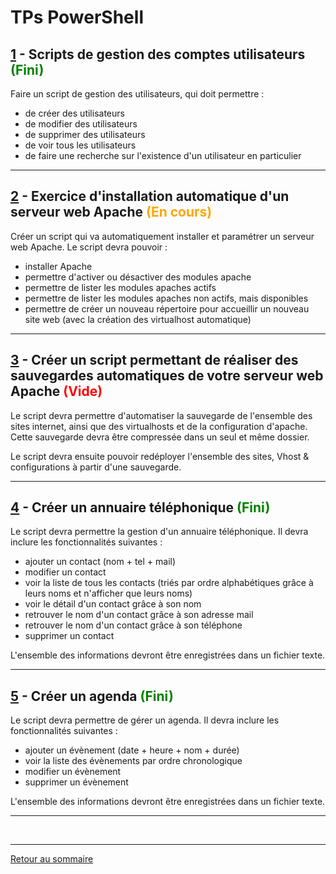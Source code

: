 # TPs PowerShell

## [1](https://github.com/NatSch45/linux/blob/master/Powershell/pages/tps/tp1.md) - Scripts de gestion des comptes utilisateurs <span style="color:green">(Fini)</span>

Faire un script de gestion des utilisateurs, qui doit permettre :

- de créer des utilisateurs
- de modifier des utilisateurs
- de supprimer des utilisateurs
- de voir tous les utilisateurs
- de faire une recherche sur l'existence d'un utilisateur en particulier

---

## [2](https://github.com/NatSch45/linux/blob/master/Powershell/pages/tps/tp2.md) - Exercice d'installation automatique d'un serveur web Apache <span style="color:orange">(En cours)</span>

Créer un script qui va automatiquement installer et paramétrer un serveur web Apache. Le script devra pouvoir :

- installer Apache
- permettre d'activer ou désactiver des modules apache
- permettre de lister les modules apaches actifs
- permettre de lister les modules apaches non actifs, mais disponibles
- permettre de créer un nouveau répertoire pour accueillir un nouveau site web (avec la création des virtualhost automatique)

---

## [3](https://github.com/NatSch45/linux/blob/master/Powershell/pages/tps/tp3.md) - Créer un script permettant de réaliser des sauvegardes automatiques de votre serveur web Apache <span style="color:red">(Vide)</span>

Le script devra permettre d'automatiser la sauvegarde de l'ensemble des sites internet, ainsi que des virtualhosts et de la configuration d'apache. Cette sauvegarde devra être compressée dans un seul et même dossier.

Le script devra ensuite pouvoir redéployer l'ensemble des sites, Vhost & configurations à partir d'une sauvegarde.

---

## [4](https://github.com/NatSch45/linux/blob/master/Powershell/pages/tps/tp4.md) - Créer un annuaire téléphonique <span style="color:green">(Fini)</span>

Le script devra permettre la gestion d'un annuaire téléphonique. Il devra inclure les fonctionnalités suivantes :

- ajouter un contact (nom + tel + mail)
- modifier un contact
- voir la liste de tous les contacts (triés par ordre alphabétiques grâce à leurs noms et n'afficher que leurs noms)
- voir le détail d'un contact grâce à son nom
- retrouver le nom d'un contact grâce à son adresse mail
- retrouver le nom d'un contact grâce à son téléphone
- supprimer un contact

L'ensemble des informations devront être enregistrées dans un fichier texte.

---

## [5](https://github.com/NatSch45/linux/blob/master/Powershell/pages/tps/tp5.md) - Créer un agenda <span style="color:green">(Fini)</span>

Le script devra permettre de gérer un agenda. Il devra inclure les fonctionnalités suivantes :

- ajouter un évènement (date + heure + nom + durée)
- voir la liste des évènements par ordre chronologique
- modifier un évènement
- supprimer un évènement

L'ensemble des informations devront être enregistrées dans un fichier texte.

---

<br>

---

[Retour au sommaire](https://github.com/NatSch45/linux/blob/master/Powershell/README.md)
